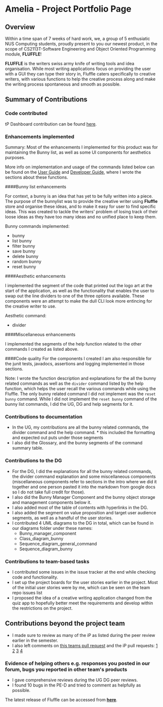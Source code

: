 # Amelia - Project Portfolio Page

## Overview
Within a time span of 7 weeks of hard work, we, a group of 5 enthusiatic NUS Computing students, proudly present to you our newest product, in the scope of CS2113T-Software Engineering and Object Oriented Programming module, **FLUFFLE**!

**FLUFFLE** is the writers swiss army knife of writing tools and idea organisation. While most writing applications focus on providing the user with a GUI they can type their story in, Fluffle caters specifically to creative writers, with various functions to help the creative process along and make the writing process spontaneous and smooth as possible. 

## Summary of Contributions

### Code contributed
tP Dashboard contribution can be found [here](https://nus-cs2113-ay2021s1.github.io/tp-dashboard/#breakdown=true&search=&sort=totalCommits&sortWithin=title&since=2020-09-27&timeframe=commit&mergegroup=&groupSelect=groupByRepos&checkedFileTypes=docs~functional-code~test-code~other&tabOpen=true&tabType=authorship&zFR=false&tabAuthor=AmeliaTYR&tabRepo=AY2021S1-CS2113T-W11-4%2Ftp%5Bmaster%5D&authorshipIsMergeGroup=false&authorshipFileTypes=docs~functional-code~test-code~other).

### Enhancements implemented
Summary: Most of the enhancements I implemented for this product was for maintaining the Bunny list, as well as some UI components for aesthetics purposes.

More info on implementation and usage of the commands listed below can be found on the [User Guide](UserGuide.md) and [Developer Guide](DeveloperGuide.md), where I wrote the sections about these functions. 

####Bunny list enhancements

For context, a bunny is an idea that has yet to be fully written into a piece. The purpose of the bunnylist was to provide the creative writer using **Fluffle** store and organise these ideas, and to make it easy for user to find specific ideas. This was created to tackle the writers' problem of losing track of their loose ideas as they have too many ideas and no unified place to keep them.

Bunny commands implemented:
* bunny
* list bunny
* filter bunny
* save bunny
* delete bunny
* random bunny
* reset bunny

####Aesthetic enhancements

I implemented the segment of the code that printed out the logo art at the start of the application, as well as the functionality that enables the user to swap out the line dividers to one of the three options available. These components were an attempt to make the dull CLI look more entincing for the creative writer to use.

Aesthetic command: 
* divider

####Miscellaneous enhancements

I implemented the segments of the help function related to the other commands I created as listed above.

####Code quality
For the components I created I am also responsible for the junit tests, javadocs, assertions and logging implemented in those sections.

Note: I wrote the function description and explanations for the all the bunny related commands as well as the `divider` command listed by the help function, which helps the user recall the various commands while using the Fluffle. The only bunny related command I did not implement was the `reset bunny` command. While I did not implement the `reset bunny` command of the bunny list commands, I did the UG, DG and help segments for it.


### Contributions to documentation
* In the UG, my contributions are all the bunny related commands, the divider command and the help command.
       * this included the formatting and expected out puts under those segments
* I also did the Glossary, and the bunny segments of the command summary table.

### Contributions to the DG
* For the DG, I did the explanations for all the bunny related commands, the divider command explanation and some miscellaneous components (miscellaneous components refer to sections in the intro where we did it together and one person pasted it into the markdown from google docs so I do not take full credit for those). 
* I also did the Bunny Manager Component and the bunny object storage and management components below it.
* I also added most of the table of contents with hyperlinks in the DG. 
* I also added the segment on value proposition and target user audience segments, as well as a handful of the user stories.
* I contributed 4 UML diagrams to the DG in total, which can be found in our diagrams folder under these names:
    * Bunny_manager_component
    * Class_diagram_bunny
    * Sequence_diagram_general_command
    * Sequence_diagram_bunny
    
### Contributions to team-based tasks 
* I contributed some issues in the issue tracker at the end while checking code and functionality. 
* I set up the project boards for the user stories earlier in the project. Most of the initial user stories were by me, which can be seen on the team repo issues list
* I proposed the idea of a creative writing application changed from the quiz app to hopefully better meet the requirements and develop within the restrictions on the project.

## Contributions beyond the project team
* I made sure to review as many of the iP as listed during the peer review earlier in the semester. 
* I also left comments on [this teams pull request](https://github.com/nus-cs2113-AY2021S1/tp/pull/36) and the iP pull requests: [1](https://github.com/nus-cs2113-AY2021S1/ip/pull/5) [2](https://github.com/nus-cs2113-AY2021S1/ip/pull/10) [3](https://github.com/nus-cs2113-AY2021S1/ip/pull/20) [4](https://github.com/nus-cs2113-AY2021S1/ip/pull/171)

### Evidence of helping others e.g. responses you posted in our forum, bugs you reported in other team's products
* I gave comprehensive reviews during the UG DG peer reviews.
* I found 10 bugs in the PE-D and tried to comment as helpfully as possible.

The latest release of Fluffle can be accessed from **[here](https://github.com/AY2021S1-CS2113T-W11-4/tp/releases/tag/v2.1)**.



